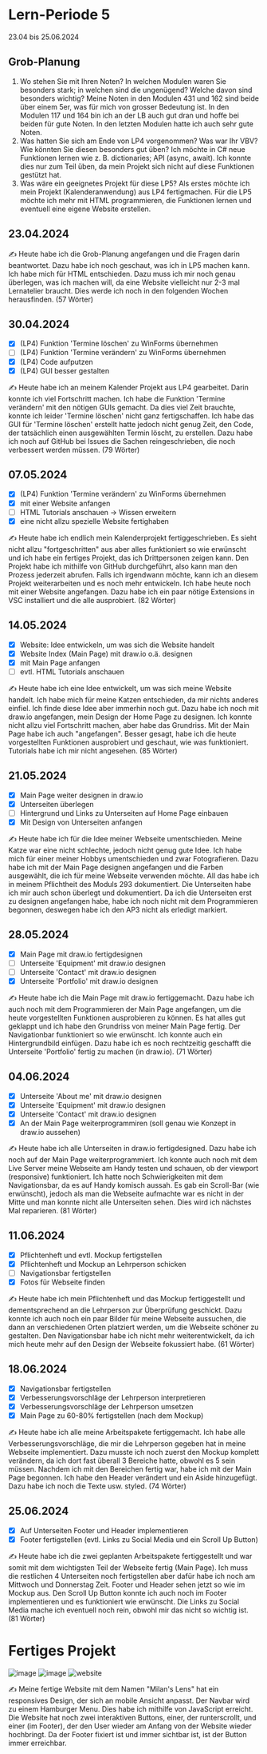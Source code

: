 # Lern-Periode 5

23.04 bis 25.06.2024

## Grob-Planung

1. Wo stehen Sie mit Ihren Noten? In welchen Modulen waren Sie besonders stark; in welchen sind die ungenügend? Welche davon sind besonders wichtig?
   Meine Noten in den Modulen 431 und 162 sind beide über einem 5er, was für mich von grosser Bedeutung ist. In den Modulen 117 und 164 bin ich an der LB auch gut dran und hoffe     bei beiden für gute Noten. In den letzten Modulen hatte ich auch sehr gute Noten.
2. Was hatten Sie sich am Ende von LP4 vorgenommen? Was war Ihr VBV? Wie könnten Sie diesen besonders gut üben?
   Ich möchte in C# neue Funktionen lernen wie z. B. dictionaries; API (async, await). Ich konnte dies nur zum Teil üben, da mein Projekt sich nicht auf diese Funktionen gestützt    hat.
4. Was wäre ein geeignetes Projekt für diese LP5?
   Als erstes möchte ich mein Projekt (Kalenderanwendung) aus LP4 fertigmachen. Für die LP5 möchte ich mehr mit HTML programmieren, die Funktionen lernen und eventuell eine eigene Website erstellen.

## 23.04.2024

✍️ Heute habe ich die Grob-Planung angefangen und die Fragen darin beantwortet. Dazu habe ich noch geschaut, was ich in LP5 machen kann. Ich habe mich für HTML entschieden. Dazu muss ich mir noch genau überlegen, was ich machen will, da eine Website vielleicht nur 2-3 mal Lernatelier braucht. Dies werde ich noch in den folgenden Wochen herausfinden. (57 Wörter)

## 30.04.2024

- [x] (LP4) Funktion 'Termine löschen' zu WinForms übernehmen
- [ ] (LP4) Funktion 'Termine verändern' zu WinForms übernehmen
- [x] (LP4) Code aufputzen
- [x] (LP4) GUI besser gestalten

✍️ Heute habe ich an meinem Kalender Projekt aus LP4 gearbeitet. Darin konnte ich viel Fortschritt machen. Ich habe die Funktion 'Termine verändern' mit den nötigen GUIs gemacht. Da dies viel Zeit brauchte, konnte ich leider 'Termine löschen' nicht ganz fertigschaffen. Ich habe das GUI für 'Termine löschen' erstellt hatte jedoch nicht genug Zeit, den Code, der tatsächlich einen ausgewählten Termin löscht, zu erstellen. Dazu habe ich noch auf GitHub bei Issues die Sachen reingeschrieben, die noch verbessert werden müssen. (79 Wörter)

## 07.05.2024

- [x] (LP4) Funktion 'Termine verändern' zu WinForms übernehmen
- [x] mit einer Website anfangen
- [ ] HTML Tutorials anschauen -> Wissen erweitern
- [x] eine nicht allzu spezielle Website fertighaben

✍️ Heute habe ich endlich mein Kalenderprojekt fertiggeschrieben. Es sieht nicht allzu "fortgeschritten" aus aber alles funktioniert so wie erwünscht und ich habe ein fertiges Projekt, das ich Drittpersonen zeigen kann. Den Projekt habe ich mithilfe von GitHub durchgeführt, also kann man den Prozess jederzeit abrufen. Falls ich irgendwann möchte, kann ich an diesem Projekt weiterarbeiten und es noch mehr entwickeln. Ich habe heute noch mit einer Website angefangen. Dazu habe ich ein paar nötige Extensions in VSC installiert und die alle ausprobiert. (82 Wörter)

## 14.05.2024

- [x] Website: Idee entwickeln, um was sich die Website handelt
- [x] Website Index (Main Page) mit draw.io o.ä. designen
- [x] mit Main Page anfangen
- [ ] evtl. HTML Tutorials anschauen

✍️ Heute habe ich eine Idee entwickelt, um was sich meine Website handelt. Ich habe mich für meine Katzen entschieden, da mir nichts anderes einfiel. Ich finde diese Idee aber immerhin noch gut. Dazu habe ich noch mit draw.io angefangen, mein Design der Home Page zu designen. Ich konnte nicht allzu viel Fortschritt machen, aber habe das Grundriss. Mit der Main Page habe ich auch "angefangen". Besser gesagt, habe ich die heute vorgestellten Funktionen ausprobiert und geschaut, wie was funktioniert. Tutorials habe ich mir nicht angesehen. (85 Wörter)

## 21.05.2024

- [x] Main Page weiter designen in draw.io
- [x] Unterseiten überlegen
- [ ] Hintergrund und Links zu Unterseiten auf Home Page einbauen
- [x] Mit Design von Unterseiten anfangen

✍️ Heute habe ich für die Idee meiner Webseite umentschieden. Meine Katze war eine nicht schlechte, jedoch nicht genug gute Idee. Ich habe mich für einer meiner Hobbys umentschieden und zwar Fotografieren. Dazu habe ich mit der Main Page designen angefangen und die Farben ausgewählt, die ich für meine Webseite verwenden möchte. All das habe ich in meinem Pflichtheit des Moduls 293 dokumentiert. Die Unterseiten habe ich mir auch schon überlegt und dokumentiert. Da ich die Unterseiten erst zu designen angefangen habe, habe ich noch nicht mit dem Programmieren begonnen, deswegen habe ich den AP3 nicht als erledigt markiert.

## 28.05.2024

- [x] Main Page mit draw.io fertigdesignen
- [ ] Unterseite 'Equipment' mit draw.io designen
- [ ] Unterseite 'Contact' mit draw.io designen
- [x] Unterseite 'Portfolio' mit draw.io designen

✍️ Heute habe ich die Main Page mit draw.io fertiggemacht. Dazu habe ich auch noch mit dem Programmieren der Main Page angefangen, um die heute vorgestellten Funktionen ausprobieren zu können. Es hat alles gut geklappt und ich habe den Grundriss von meiner Main Page fertig. Der Navigationbar funktioniert so wie erwünscht. Ich konnte auch ein Hintergrundbild einfügen. Dazu habe ich es noch rechtzeitig geschafft die Unterseite 'Portfolio' fertig zu machen (in draw.io). (71 Wörter)

## 04.06.2024

- [x] Unterseite 'About me' mit draw.io designen
- [x] Unterseite 'Equipment' mit draw.io designen
- [x] Unterseite 'Contact' mit draw.io designen
- [x] An der Main Page weiterprogrammiren (soll genau wie Konzept in draw.io aussehen)

✍️ Heute habe ich alle Unterseiten in draw.io fertigdesigned. Dazu habe ich noch auf der Main Page weiterprogrammiert. Ich konnte auch noch mit dem Live Server meine Webseite am Handy testen und schauen, ob der viewport (responsive) funktioniert. Ich hatte noch Schwierigkeiten mit dem Navigationsbar, da es auf Handy komisch aussah. Es gab ein Scroll-Bar (wie erwünscht), jedoch als man die Webseite aufmachte war es nicht in der Mitte und man konnte nicht alle Unterseiten sehen. Dies wird ich nächstes Mal reparieren. (81 Wörter)

## 11.06.2024

- [x] Pflichtenheft und evtl. Mockup fertigstellen
- [x] Pflichtenheft und Mockup an Lehrperson schicken
- [ ] Navigationsbar fertigstellen
- [x] Fotos für Webseite finden

✍️ Heute habe ich mein Pflichtenheft und das Mockup fertiggestellt und dementsprechend an die Lehrperson zur Überprüfung geschickt. Dazu konnte ich auch noch ein paar Bilder für meine Webseite aussuchen, die dann an verschiedenen Orten platziert werden, um die Webseite schöner zu gestalten. Den Navigationsbar habe ich nicht mehr weiterentwickelt, da ich mich heute mehr auf den Design der Webseite fokussiert habe. (61 Wörter)

## 18.06.2024

- [x] Navigationsbar fertigstellen
- [x] Verbesserungsvorschläge der Lehrperson interpretieren
- [x] Verbesserungsvorschläge der Lehrperson umsetzen
- [x] Main Page zu 60-80% fertigstellen (nach dem Mockup)

✍️ Heute habe ich alle meine Arbeitspakete fertiggemacht. Ich habe alle Verbesserungsvorschläge, die mir die Lehrperson gegeben hat in meine Webseite implementiert. Dazu musste ich noch zuerst den Mockup komplett verändern, da ich dort fast überall 3 Bereiche hatte, obwohl es 5 sein müssen. Nachdem ich mit den Bereichen fertig war, habe ich mit der Main Page begonnen. Ich habe den Header verändert und ein Aside hinzugefügt. Dazu habe ich noch die Texte usw. styled. (74 Wörter)

## 25.06.2024

- [x] Auf Unterseiten Footer und Header implementieren
- [x] Footer fertigstellen (evtl. Links zu Social Media und ein Scroll Up Button) 

✍️ Heute habe ich die zwei geplanten Arbeitspakete fertiggestellt und war somit mit dem wichtigsten Teil der Webseite fertig (Main Page). Ich muss die restlichen 4 Unterseiten noch fertigstellen aber dafür habe ich noch am Mittwoch und Donnerstag Zeit. Footer und Header sehen jetzt so wie im Mockup aus. Den Scroll Up Button konnte ich auch noch im Footer implementieren und es funktioniert wie erwünscht. Die Links zu Social Media mache ich eventuell noch rein, obwohl mir das nicht so wichtig ist. (81 Wörter)

# Fertiges Projekt

![image](https://github.com/bettercallmilan/Lernatelier-I23d/assets/142885367/2605360a-ad9d-48d5-985a-7f0f1f6d4b71)
![image](https://github.com/bettercallmilan/Lernatelier-I23d/assets/142885367/e0e848cc-0247-4ce9-847b-b42c94ef4987)
![website](https://github.com/bettercallmilan/Lernatelier-I23d/assets/142885367/dbd575f5-f44e-47f1-ad3b-8ae335969cb6)

✍️ Meine fertige Website mit dem Namen "Milan's Lens" hat ein responsives Design, der sich an mobile Ansicht anpasst. Der Navbar wird zu einem Hamburger Menu. Dies habe ich mithilfe von JavaScript erreicht. Die Website hat noch zwei interaktiven Buttons, einer, der runterscrollt, und einer (im Footer), der den User wieder am Anfang von der Website wieder hochbringt. Da der Footer fixiert ist und immer sichtbar ist, ist der Button immer erreichbar.

